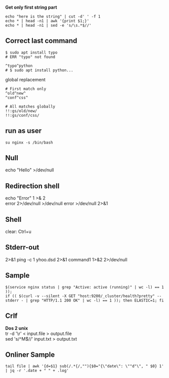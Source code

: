 **Get only first string part**  
```
echo "here is the string" | cut -d' ' -f 1  
echo * | head -n1 | awk '{print $1;}'  
echo * | head -n1 | sed -e 's/\s.*$//'  
```

## Correct last command

```
$ sudo apt install typo
# ERR "typo" not found

^typo^python
# $ sudo apt install python...
```

global replacement
```
# First match only
^old^new^
^conf^css^

# All matches globally
!!:gs/old/new/
!!:gs/conf/css/
```

## run as user

```
su nginx -s /bin/bash
```

## Null
echo "Hello" >/dev/null  

## Redirection shell
echo "Error" 1 >& 2  
error 2>/dev/null >/dev/null
error >/dev/null 2>&1

## Shell
clear: Ctrl+u

Stderr-out
---
2>&1
ping -c 1 yhoo.dsd 2>&1
command1 1>&2 2>/dev/null

Sample
---
```
$(service nginx status | grep "Active: active (running)" | wc -l) == 1 ));
if (( $(curl -v --silent -X GET "host:9200/_cluster/health?pretty" --stderr - | grep "HTTP/1.1 200 OK" | wc -l) == 1 )); then ELASTIC=1; fi
```

Crlf
---
**Dos 2 unix**  
tr -d '\r' < input.file > output.file  
sed 's/^M$//' input.txt > output.txt     

## Onliner Sample
```
tail file | awk '{d=$1} sub(/.*{/,""){$0="{\"date\": \""d"\", " $0} 1' | jq -r '.date + " " + .log'
```
